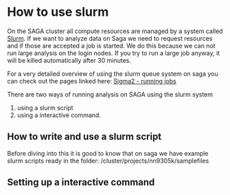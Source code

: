 # How to use slurm

On the SAGA cluster all compute resources are managed by a system called [Slurm](https://slurm.schedmd.com/documentation.html). If we want to analyze data on Saga we need to request resources and if those are accepted a job is started. We do this because we can not run large analysis on the login nodes. If you try to run a large job anyway, it will be killed automatically after 30 minutes. 

For a very detailed overview of using the slurm queue system on saga you can check out the pages linked here: [Sigma2 - running jobs](https://documentation.sigma2.no/jobs/overview.html)

There are two ways of running analysis on SAGA using the slurm system
1. using a slurm script
2. using a interactive command.

## How to write and use a slurm script
Before diving into this it is good to know that on saga we have example slurm scripts ready in the folder:
/cluster/projects/nn9305k/samplefiles

## Setting up a interactive command





